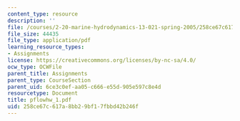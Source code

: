 ```yaml
---
content_type: resource
description: ''
file: /courses/2-20-marine-hydrodynamics-13-021-spring-2005/258ce67c617a8bb29bf17fbbd42b246f_pflowhw_1.pdf
file_size: 44435
file_type: application/pdf
learning_resource_types:
- Assignments
license: https://creativecommons.org/licenses/by-nc-sa/4.0/
ocw_type: OCWFile
parent_title: Assignments
parent_type: CourseSection
parent_uid: 6ce3c0ef-aa05-c666-e55d-905e597c8e4d
resourcetype: Document
title: pflowhw_1.pdf
uid: 258ce67c-617a-8bb2-9bf1-7fbbd42b246f
---
```

